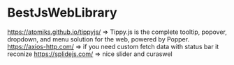 # BestJsWebLibrary
https://atomiks.github.io/tippyjs/ => Tippy.js is the complete tooltip, popover, dropdown, and menu solution for the web, powered by Popper.
https://axios-http.com/ => if you need custom fetch data with status bar it reconize
https://splidejs.com/ => nice slider and curaswel 

